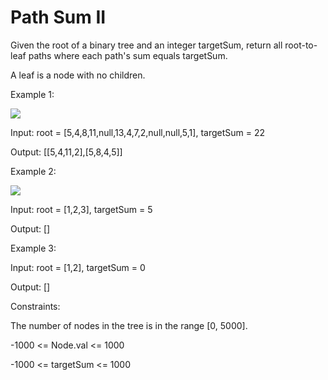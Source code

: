 # Path Sum II

Given the root of a binary tree and an integer targetSum, return all root-to-leaf paths where each path's sum equals targetSum.

A leaf is a node with no children.

 

Example 1:

<img src="https://assets.leetcode.com/uploads/2021/01/18/pathsumii1.jpg">

Input: root = [5,4,8,11,null,13,4,7,2,null,null,5,1], targetSum = 22

Output: [[5,4,11,2],[5,8,4,5]]

Example 2:

<img src="https://assets.leetcode.com/uploads/2021/01/18/pathsum2.jpg">

Input: root = [1,2,3], targetSum = 5

Output: []

Example 3:

Input: root = [1,2], targetSum = 0

Output: []
 

Constraints:

The number of nodes in the tree is in the range [0, 5000].

-1000 <= Node.val <= 1000

-1000 <= targetSum <= 1000

